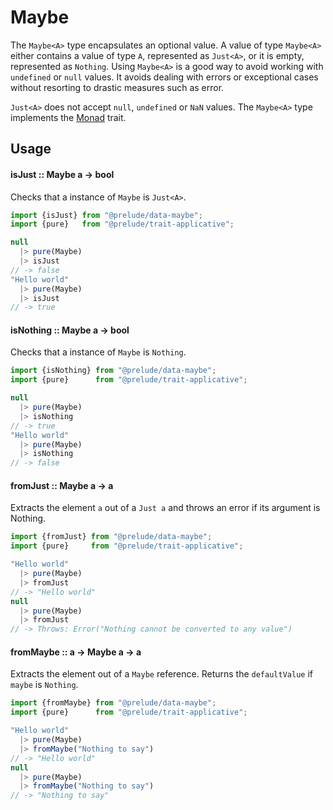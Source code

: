 # Maybe

The `Maybe<A>` type encapsulates an optional value. A value of type `Maybe<A>`
either contains a value of type `A`, represented as `Just<A>`, or it is empty,
represented as `Nothing`. Using `Maybe<A>` is a good way to avoid working with
`undefined` or `null` values. It avoids dealing with errors or exceptional
cases without resorting to drastic measures such as error.

`Just<A>` does not accept `null`, `undefined` or `NaN` values. The `Maybe<A>`
type implements the [Monad] trait.

## Usage


#### isJust :: Maybe a -> bool

Checks that a instance of `Maybe` is `Just<A>`.

```js
import {isJust} from "@prelude/data-maybe";
import {pure}   from "@prelude/trait-applicative";

null
  |> pure(Maybe)
  |> isJust
// -> false
"Hello world"
  |> pure(Maybe)
  |> isJust
// -> true
```

#### isNothing :: Maybe a -> bool

Checks that a instance of `Maybe` is `Nothing`.

```js
import {isNothing} from "@prelude/data-maybe";
import {pure}      from "@prelude/trait-applicative";

null
  |> pure(Maybe)
  |> isNothing
// -> true
"Hello world"
  |> pure(Maybe)
  |> isNothing
// -> false
```

#### fromJust :: Maybe a -> a

Extracts the element `a` out of a `Just a` and throws an error if its
argument is Nothing.

```js
import {fromJust} from "@prelude/data-maybe";
import {pure}     from "@prelude/trait-applicative";

"Hello world"
  |> pure(Maybe)
  |> fromJust
// -> "Hello world"
null
  |> pure(Maybe)
  |> fromJust
// -> Throws: Error("Nothing cannot be converted to any value")
```

#### fromMaybe :: a -> Maybe a -> a

Extracts the element out of a `Maybe` reference. Returns the `defaultValue` if
`maybe` is `Nothing`.

```js
import {fromMaybe} from "@prelude/data-maybe";
import {pure}      from "@prelude/trait-applicative";

"Hello world"
  |> pure(Maybe)
  |> fromMaybe("Nothing to say")
// -> "Hello world"
null
  |> pure(Maybe)
  |> fromMaybe("Nothing to say")
// -> "Nothing to say"
```

[Monad]: https://github.com/ysaskia/prelude/tree/master/packages/trait-monad#readme
